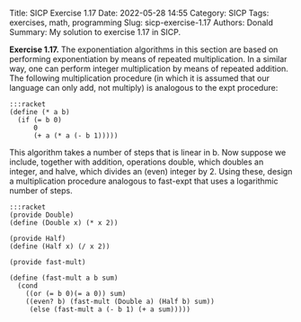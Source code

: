 Title: SICP Exercise 1.17
Date: 2022-05-28 14:55
Category: SICP
Tags: exercises, math, programming
Slug: sicp-exercise-1.17
Authors: Donald
Summary: My solution to exercise 1.17 in SICP.

**Exercise 1.17.**  The exponentiation algorithms in this section are based on performing exponentiation by means of repeated multiplication. In a similar way, one can perform integer multiplication by means of repeated addition. The following multiplication procedure (in which it is assumed that our language can only add, not multiply) is analogous to the expt procedure:

    :::racket
    (define (* a b)
      (if (= b 0)
          0
          (+ a (* a (- b 1)))))

This algorithm takes a number of steps that is linear in b. Now suppose we include, together with addition, operations double, which doubles an integer, and halve, which divides an (even) integer by 2. Using these, design a multiplication procedure analogous to fast-expt that uses a logarithmic number of steps. 

    :::racket
    (provide Double)
    (define (Double x) (* x 2))
    
    (provide Half)
    (define (Half x) (/ x 2))
    
    (provide fast-mult)
    
    (define (fast-mult a b sum)
      (cond 
        ((or (= b 0)(= a 0)) sum)
        ((even? b) (fast-mult (Double a) (Half b) sum))
         (else (fast-mult a (- b 1) (+ a sum)))))
